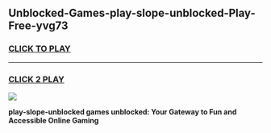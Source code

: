 
## Unblocked-Games-play-slope-unblocked-Play-Free-yvg73
<h3>
<a href="https://premium76.site?title=play-slope-unblocked&ref=21A">CLICK TO PLAY</a></h3>
<hr>

<h3>
<a href="https://premium76.site?title=play-slope-unblocked&ref=21A">CLICK 2 PLAY</a>
  
</h3>

<a href="https://premium76.site?title=play-slope-unblocked&ref=21A"><img src="https://clearcache.store/games.png"></a>


**play-slope-unblocked games unblocked: Your Gateway to Fun and Accessible Online Gaming**
